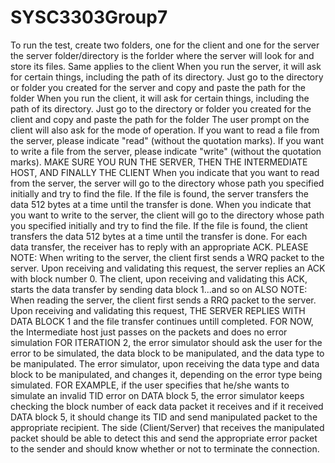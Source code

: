 # SYSC3303Group7
To run the test, create two folders, one for the client and one for the server
the server folder/directory is the forlder where the server will look for and store its files. Same applies to the client
When you run the server, it will ask for certain things, including the path of its directory. Just go to the directory or folder you created for the server and copy and paste the path for the folder
When you run the client, it will ask for certain things, including the path of its directory. Just go to the directory or folder you created for the client and copy and paste the path for the folder
The user prompt on the client will also ask for the mode of operation. If you want to read a file from the server, please indicate "read" (without the quotation marks). If you want to write a file from the server, please indicate "write" (without the quotation marks).
MAKE SURE YOU RUN THE SERVER, THEN THE INTERMEDIATE HOST, AND FINALLY THE CLIENT
When you indicate that you want to read from the server, the server will go to the directory whose path you specified initially and try to find the file. If the file is found, the server transfers the data 512 bytes at a time  until the transfer is done.
When you indicate that you want to write to the server, the client will go to the directory whose path you specified initially and try to find the file. If the file is found, the client transfers the data 512 bytes at a time  until the transfer is done.
For each data transfer, the receiver has to reply with an appropriate ACK.
PLEASE NOTE: When writing to the server, the client first sends a WRQ packet to the server. Upon receiving and validating this request, the server replies an ACK with block number 0. The client, upon receiving and validating this ACK, starts the data transfer by sending data block 1...and so on
ALSO NOTE: When reading the server, the client first sends a RRQ packet to the server. Upon receiving and validating this request, THE SERVER REPLIES WITH DATA BLOCK 1 and the file transfer continues untill completed.
FOR NOW, the Intermediate host just passes on the packets and does no error simulation
FOR ITERATION 2, the error simulator should ask the user for the error to be simulated, the data block to be manipulated, and the data type to be manipulated.
The error simulator, upon receiving the data type and data block to be manipulated, and changes it, depending on the error type being simulated. FOR EXAMPLE, if the user specifies that he/she wants to simulate an invalid TID error on DATA block 5, the error simulator keeps checking the block number of eack data packet it receives and if it received DATA block 5, it should change its TID and send manipulated packet to the appropriate recipient. The side (Client/Server) that receives the manipulated packet should be able to detect this and send the appropriate error packet to the sender and should know whether or not to terminate the connection.
